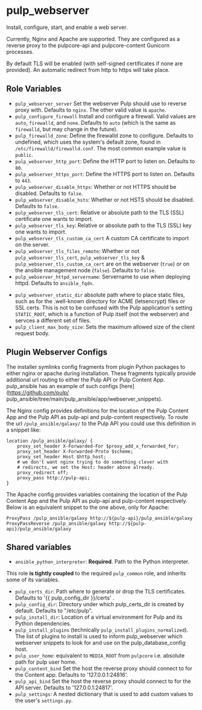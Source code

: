 pulp_webserver
==============

Install, configure, start, and enable a web server.

Currently, Nginx and Apache are supported. They are configured as a reverse proxy to the pulpcore-api
and pulpcore-content Gunicorn processes.

By default TLS will be enabled (with self-signed certificates if none are provided). An automatic
redirect from http to https will take place.


Role Variables
--------------

* `pulp_webserver_server` Set the webserver Pulp should use to reverse proxy with. Defaults to
  `nginx`. The other valid value is `apache`.
* `pulp_configure_firewall` Install and configure a firewall. Valid values are `auto`, `firewalld`,
  and `none`. Defaults to `auto` (which is the same as `firewalld`, but may change in the future).
* `pulp_firewalld_zone`: Define the firewalld zone to configure. Defaults to undefined, which uses
  the system's default zone, found in `/etc/firewalld/firewalld.conf`.
  The most common example value is `public`.
* `pulp_webserver_http_port`: Define the HTTP port to listen on. Defaults to `80`.
* `pulp_webserver_https_port`: Define the HTTPS port to listen on. Defaults to `443`.
* `pulp_webserver_disable_https`: Whether or not HTTPS should be disabled. Defaults to `false`.
* `pulp_webserver_disable_hsts`: Whether or not HSTS should be disabled. Defaults to `false`.
* `pulp_webserver_tls_cert`: Relative or absolute path to the TLS (SSL) certificate
   one wants to import.
* `pulp_webserver_tls_key`: Relative or absolute path to the TLS (SSL) key
   one wants to import.
* `pulp_webserver_tls_custom_ca_cert` A custom CA certificate to import on the server.
* `pulp_webserver_tls_files_remote`: Whether or not `pulp_webserver_tls_cert`,
  `pulp_webserver_tls_key` & `pulp_webserver_tls_custom_ca_cert` are on the webserver (`true`)
   or on the ansible management node (`false`). Defaults to `false`.
* `pulp_webserver_httpd_servername`: Servername to use when deploying httpd. Defaults to
  `ansible_fqdn`.
- `pulp_webserver_static_dir` absolute path where to place static files, such as for the .well-known
   directory for ACME (letsencrypt) files or SSL certs. This is not to be confused with the Pulp
   application's setting `STATIC_ROOT`, which is a function of Pulp itself (not the webserver) and servces
   a different set of files.
- `pulp_client_max_body_size`: Sets the maximum allowed size of the client request body.

Plugin Webserver Configs
------------------------

The installer symlinks config fragments from plugin Python packages to either nginx or apache during
installation. These fragments typically provide additional url routing to either the Pulp API or
Pulp Content App. pulp_ansible has an example of such configs [here](https://github.com/pulp/
pulp_ansible/tree/main/pulp_ansible/app/webserver_snippets).

The Nginx config provides definitions for the location of the Pulp Content App and the Pulp API as
pulp-api and pulp-content respectively. To route the url `/pulp_ansible/galaxy/` to the Pulp API you
could use this definition in a snippet like:

```
location /pulp_ansible/galaxy/ {
    proxy_set_header X-Forwarded-For $proxy_add_x_forwarded_for;
    proxy_set_header X-Forwarded-Proto $scheme;
    proxy_set_header Host $http_host;
    # we don't want nginx trying to do something clever with
    # redirects, we set the Host: header above already.
    proxy_redirect off;
    proxy_pass http://pulp-api;
}
```

The Apache config provides variables containing the location of the Pulp Content App and the Pulp
API as pulp-api and pulp-content respectively. Below is an equivalent snippet to the one above, only
for Apache:

```
ProxyPass /pulp_ansible/galaxy http://${pulp-api}/pulp_ansible/galaxy
ProxyPassReverse /pulp_ansible/galaxy http://${pulp-api}/pulp_ansible/galaxy
```

Shared variables
----------------

* `ansible_python_interpreter`: **Required**. Path to the Python interpreter.

This role **is tightly coupled** to the required `pulp_common` role, and inherits
some of its variables.

* `pulp_certs_dir`: Path where to generate or drop the TLS certificates. Defaults to
  '{{ pulp_config_dir }}/certs' .
* `pulp_config_dir`: Directory under which pulp_certs_dir is created by default.
  Defaults to "/etc/pulp".
* `pulp_install_dir`: Location of a virtual environment for Pulp and its Python
  dependencies.
* `pulp_install_plugins` (technically `pulp_install_plugins_normalized`). The list
  of plugins to install is used to inform pulp_webserver which webserver snippets
  to look for and use on the pulp_database_config host.
* `pulp_user_home`: equivalent to `MEDIA_ROOT` from `pulpcore` i.e. absolute path for pulp user home.
* `pulp_content_bind` Set the host the reverse proxy should connect to for the Content app. Defaults
  to '127.0.0.1:24816'.
* `pulp_api_bind` Set the host the reverse proxy should connect to for the API server. Defaults
  to '127.0.0.1:24817'.
* `pulp_settings`: A nested dictionary that is used to add custom values to the user's
    `settings.py`.
